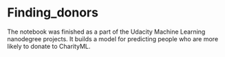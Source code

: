 # Finding_donors
The notebook was finished as a part of the Udacity Machine Learning nanodegree projects. It builds a model for predicting people who are more likely to donate to CharityML.
